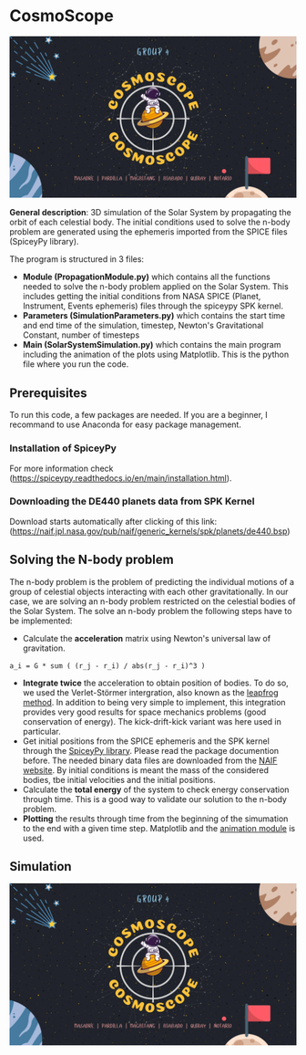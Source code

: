 # CosmoScope

![This is an image](readmecosmoscope.png)

**General description**: 3D simulation of the Solar System by propagating the orbit of each celestial body. The initial  conditions used to solve the n-body problem are generated using the ephemeris imported from the SPICE files (SpiceyPy library). 

The program is structured in 3 files:
- **Module (PropagationModule.py)** which contains all the functions needed to solve the n-body problem applied on the Solar System. This includes getting the initial conditions from NASA SPICE (Planet, Instrument, Events ephemeris) files through the spiceypy SPK kernel. 
- **Parameters (SimulationParameters.py)** which contains the start time and end time of the simulation, timestep, Newton's Gravitational Constant, number of timesteps 
- **Main (SolarSystemSimulation.py)** which contains the main program including the animation of the plots using Matplotlib. This is the python file where you run the code.

## Prerequisites 
To run this code, a few packages are needed. If you are a beginner, I recommand to use Anaconda for easy package management.
### Installation of SpiceyPy

For more information check (https://spiceypy.readthedocs.io/en/main/installation.html).
### Downloading the DE440 planets data from SPK Kernel
Download starts automatically after clicking of this link: (https://naif.jpl.nasa.gov/pub/naif/generic_kernels/spk/planets/de440.bsp)


## Solving the N-body problem

The n-body problem is the problem of predicting the individual motions of a group of celestial objects interacting with each other gravitationally. In our case, we are solving an n-body problem restricted on the celestial bodies of the Solar System. 
The solve an n-body problem the following steps have to be implemented:
- Calculate the **acceleration** matrix using Newton's universal law of gravitation.
```
a_i = G * sum ( (r_j - r_i) / abs(r_j - r_i)^3 )
```
- **Integrate twice** the acceleration to obtain position of bodies. To do so, we used the Verlet-Störmer intergration, also known as the [leapfrog method](https://en.wikipedia.org/wiki/Leapfrog_integration). In addition to being very simple to implement, this integration provides very good results for space mechanics problems (good conservation of energy). The kick-drift-kick variant was here used in particular.
- Get initial positions from the SPICE ephemeris and the SPK kernel through the [SpiceyPy library](https://spiceypy.readthedocs.io/en/v2.3.1/documentation.html). Please read the package documention before. The needed binary data files are downloaded from the [NAIF website](https://naif.jpl.nasa.gov/naif/aboutspice.html). By initial conditions is meant the mass of the considered bodies, tbe initial velocities and the initial positions. 
- Calculate the **total energy** of the system to check energy conservation through time. This is a good way to validate our solution to the n-body problem.
- **Plotting** the results through time from the beginning of the simumation to the end with a given time step. Matplotlib and the [animation module](https://matplotlib.org/stable/api/animation_api.html) is used. 

## Simulation

![This is an image](readmecosmoscope.png)

